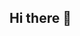 ## Hi there 👋

<!--
**Jeman1997/Jeman1997** is a ✨ _special_ ✨ repository because its `README.md` (this file) appears on your GitHub profile.
/
Here are some ideas to get you started:

- 🔭 I’m currently working on ...
- 🌱 I’m currently learning ...
- 👯 I’m looking to collaborate on ...
- 🤔 I’m looking for help with ...
- 💬 Ask me about ...
- 📫 How to reach me: ...
- 😄 Pronouns: ...
- ⚡ Fun fact: ...
-->
